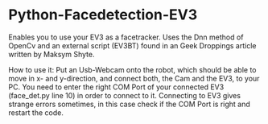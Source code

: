# Python-Facedetection-EV3
Enables you to use your EV3 as a facetracker. Uses the Dnn method of OpenCv and an external script (EV3BT) found in an Geek Droppings article written by Maksym Shyte. 

How to use it:
Put an Usb-Webcam onto the robot, which should be able to move in x- and y-direction, and connect both, the Cam and the EV3, to your PC. You need to enter the right COM Port of your connected EV3 (face_det.py line 10) in order to connect to it. Connecting to EV3 gives strange errors sometimes, in this case check if the COM Port is right and restart the code.
